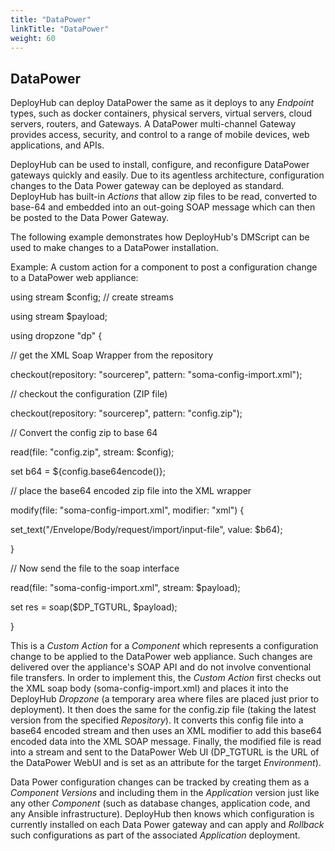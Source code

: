 ```yaml
---
title: "DataPower"
linkTitle: "DataPower"
weight: 60
---
```

## DataPower

DeployHub can deploy DataPower the same as it deploys to any _Endpoint_ types, such as docker containers, physical servers, virtual servers, cloud servers, routers, and Gateways. A DataPower multi-channel Gateway provides access, security, and control to a range of mobile devices, web applications, and APIs.

DeployHub can be used to install, configure, and reconfigure DataPower gateways quickly and easily. Due to its agentless architecture, configuration changes to the Data Power gateway can be deployed as standard. DeployHub has built-in _Actions_ that allow zip files to be read, converted to base-64 and embedded into an out-going SOAP message which can then be posted to the Data Power Gateway.

The following example demonstrates how DeployHub&#39;s DMScript can be used to make changes to a DataPower installation.

Example: A custom action for a component to post a configuration change to a DataPower web appliance:

using stream $config; // create streams

using stream $payload;

using dropzone "dp" {

// get the XML Soap Wrapper from the repository

checkout(repository: "sourcerep", pattern: "soma-config-import.xml");

// checkout the configuration (ZIP file)

checkout(repository: "sourcerep", pattern: "config.zip");

// Convert the config zip to base 64

read(file: "config.zip", stream: $config);

set b64 = ${config.base64encode()};

// place the base64 encoded zip file into the XML wrapper

modify(file: "soma-config-import.xml", modifier: "xml") {

set\_text("/Envelope/Body/request/import/input-file", value: $b64);

}

// Now send the file to the soap interface

read(file: "soma-config-import.xml", stream: $payload);

set res = soap($DP\_TGTURL, $payload);

}

This is a _Custom Action_ for a _Component_ which represents a configuration change to be applied to the DataPower web appliance. Such changes are delivered over the appliance&#39;s SOAP API and do not involve conventional file transfers. In order to implement this, the _Custom Action_ first checks out the XML soap body (soma-config-import.xml) and places it into the DeployHub _Dropzone_ (a temporary area where files are placed just prior to deployment). It then does the same for the config.zip file (taking the latest version from the specified _Repository_). It converts this config file into a base64 encoded stream and then uses an XML modifier to add this base64 encoded data into the XML SOAP message. Finally, the modified file is read into a stream and sent to the DataPower Web UI (DP\_TGTURL is the URL of the DataPower WebUI and is set as an attribute for the target _Environment_).

Data Power configuration changes can be tracked by creating them as a _Component Versions_ and including them in the _Application_ version just like any other _Component_ (such as database changes, application code, and any Ansible infrastructure). DeployHub then knows which configuration is currently installed on each Data Power gateway and can apply and _Rollback_ such configurations as part of the associated _Application_ deployment.
